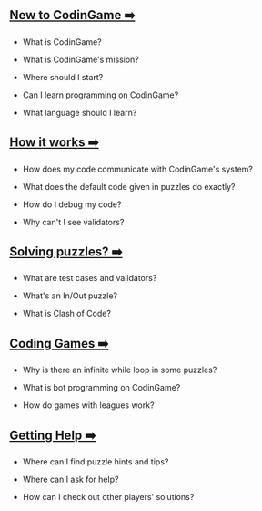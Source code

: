 ## [New to CodinGame ➡️](pages/basics/mission.md)

- What is CodinGame?

- What is CodinGame's mission?

- Where should I start?

- Can I learn programming on CodinGame?

- What language should I learn?

## [How it works ➡️](pages/basics/code.md)

- How does my code communicate with CodinGame's system?

- What does the default code given in puzzles do exactly?

- How do I debug my code?

- Why can't I see validators?

## [Solving puzzles? ➡️](pages/basics/puzzles.md)

- What are test cases and validators?

- What's an In/Out puzzle?

- What is Clash of Code?

## [Coding Games ➡️](pages/basics/game.md)

- Why is there an infinite while loop in some puzzles?

- What is bot programming on CodinGame?

- How do games with leagues work?

## [Getting Help ➡️](pages/basics/help.md)

- Where can I find puzzle hints and tips?

- Where can I ask for help?

- How can I check out other players' solutions?
